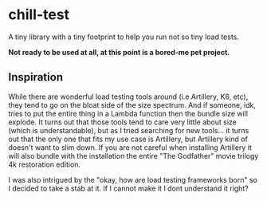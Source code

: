 # chill-test

A tiny library with a tiny footprint to help you run not so tiny load tests.

**Not ready to be used at all, at this point is a bored-me pet project.**

## Inspiration

While there are wonderful load testing tools around (i.e Artillery, K6, etc), they tend to go on the bloat side of the size spectrum. And if someone, idk, tries to put the entire thing in a Lambda function then the bundle size will explode. It turns out that those tools tend to care very little about size (which is understandable), but as I tried searching for new tools... it turns out that the only one that fits my use case is Artillery, but Artillery kind of doesn't want to slim down. If you are not careful when installing Artillery it will also bundle with the installation the entire "The Godfather" movie trilogy 4k restoration edition.

I was also intrigued by the "okay, how are load testing frameworks born" so I decided to take a stab at it. If I cannot make it I dont understand it right?
